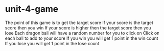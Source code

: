 # unit-4-game
The point of this game is to get the target score
If your score is the target score then you win
If your score is higher then the target score then you lose
Each dragon ball will have a random number for you to click on
Click on each ball to add to your score
If you win you will get 1 point in the win count
If you lose you will get 1 point in the lose count
